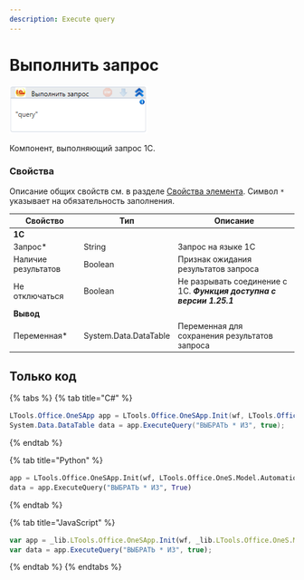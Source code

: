```yaml
---
description: Execute query
---
```


# Выполнить запрос



![](<../../../.gitbook/assets/image (374).png>)

Компонент, выполняющий запрос 1С.

### Свойства

Описание общих свойств см. в разделе [Свойства элемента](https://docs.primo-rpa.ru/primo-rpa/primo-studio/process/elements#svoistva-elementa). Символ `*` указывает на обязательность заполнения.

| Свойство    | Тип                                      | Описание                             |
| ----------- | ---------------------------------------- | ------------------------------------
| **1С**  |  |
| Запрос\*            | String                | Запрос на языке 1С                            |
| Наличие результатов | Boolean               | Признак ожидания результатов запроса          |
|Не отключаться       |Boolean | Не разрывать соединение с 1C. ***Функция доступна с версии 1.25.1***|
| **Вывод**  |  |
| Переменная\*        | System.Data.DataTable | Переменная для сохранения результатов запроса |


## Только код


{% tabs %}
{% tab title="C#" %}
```csharp
LTools.Office.OneSApp app = LTools.Office.OneSApp.Init(wf, LTools.Office.OneS.Model.AutomationTypes.V83, "server", "db_path", "login", "password");
System.Data.DataTable data = app.ExecuteQuery("ВЫБРАТЬ * ИЗ", true);
```
{% endtab %}

{% tab title="Python" %}
```python
app = LTools.Office.OneSApp.Init(wf, LTools.Office.OneS.Model.AutomationTypes.V83, "server", "db_path", "login", "password")
data = app.ExecuteQuery("ВЫБРАТЬ * ИЗ", True)
```
{% endtab %}

{% tab title="JavaScript" %}
```javascript
var app = _lib.LTools.Office.OneSApp.Init(wf, _lib.LTools.Office.OneS.Model.AutomationTypes.V83, "server", "db_path", "login", "password");
var data = app.ExecuteQuery("ВЫБРАТЬ * ИЗ", true);
```
{% endtab %}
{% endtabs %}
